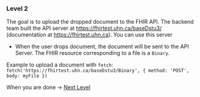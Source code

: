 
### Level 2

The goal is to upload the dropped document to the FHIR API.
The backend team built the API server at https://fhirtest.uhn.ca/baseDstu3/ (documentation at https://fhirtest.uhn.ca). You can use this server

* When the user drops document, the document will be sent to the API Server. The FHIR resource corresponding to a file is a `Binary`.  

Example to upload a document with `fetch`: `fetch('https://fhirtest.uhn.ca/baseDstu3/Binary', { method: 'POST', body: myFile })`

When you are done -> [Next Level](https://github.com/honestica/frontend-jobs/tree/master/lvl3)
